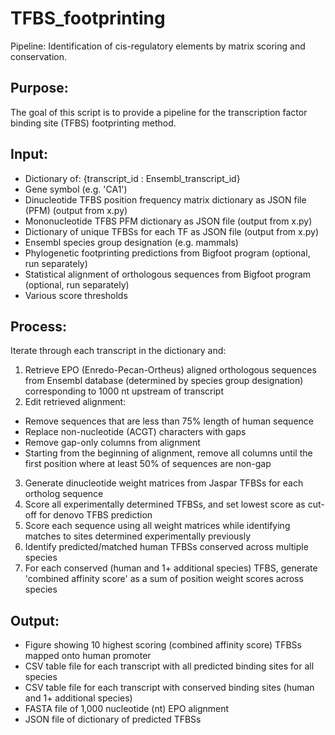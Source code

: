 TFBS_footprinting
=================
Pipeline: Identification of cis-regulatory elements by matrix scoring and conservation.

## Purpose:
The goal of this script is to provide a pipeline for the transcription factor binding site (TFBS) footprinting method.

## Input:
- Dictionary of: {transcript_id : Ensembl_transcript_id}
- Gene symbol (e.g. 'CA1')
- Dinucleotide TFBS position frequency matrix dictionary as JSON file (PFM) (output from x.py)
- Mononucleotide TFBS PFM dictionary as JSON file (output from x.py)
- Dictionary of unique TFBSs for each TF as JSON file (output from x.py)
- Ensembl species group designation (e.g. mammals)
- Phylogenetic footprinting predictions from Bigfoot program (optional, run separately)
- Statistical alignment of orthologous sequences from Bigfoot program (optional, run separately)
- Various score thresholds

## Process:
Iterate through each transcript in the dictionary and:
 1. Retrieve EPO (Enredo-Pecan-Ortheus) aligned orthologous sequences from Ensembl database (determined by species group designation) corresponding to 1000 nt upstream of transcript
 2. Edit retrieved alignment:
- Remove sequences that are less than 75% length of human sequence
- Replace non-nucleotide (ACGT) characters with gaps
- Remove gap-only columns from alignment
- Starting from the beginning of alignment, remove all columns until the first position where at least 50% of sequences are non-gap
 3. Generate dinucleotide weight matrices from Jaspar TFBSs for each ortholog sequence
 4. Score all experimentally determined TFBSs, and set lowest score as cut-off for denovo TFBS prediction
 5. Score each sequence using all weight matrices while identifying matches to sites determined experimentally previously
 6. Identify predicted/matched human TFBSs conserved across multiple species
 7. For each conserved (human and 1+ additional species) TFBS, generate 'combined affinity score' as a sum of position weight scores across species

## Output:
- Figure showing 10 highest scoring (combined affinity score) TFBSs mapped onto human promoter
- CSV table file for each transcript with all predicted binding sites for all species
- CSV table file for each transcript with conserved binding sites (human and 1+ additional species)
- FASTA file of 1,000 nucleotide (nt) EPO alignment
- JSON file of dictionary of predicted TFBSs

